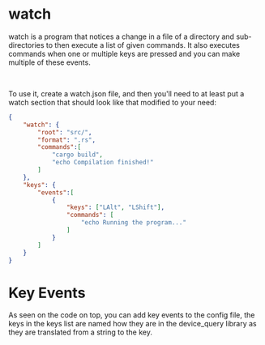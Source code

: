 # watch

watch is a program that notices a change in a file of a directory and sub-directories to then execute a list of given commands.
It also executes commands when one or multiple keys are pressed and you can make multiple of these events.

<br>

To use it, create a watch.json file, and then you'll need to at least put a watch section that should look like that modified to your need:

``` json
{
    "watch": {
        "root": "src/",
        "format": ".rs",
        "commands":[
            "cargo build",
            "echo Compilation finished!"
        ]
    },
    "keys": {
        "events":[
            {
                "keys": ["LAlt", "LShift"],
                "commands": [
                    "echo Running the program..."
                ]
            }
        ]
    }
}
```

# Key Events

As seen on the code on top, you can add key events to the config file, the keys in the keys list are named how they are in the device_query library as they are translated from a string to the key.